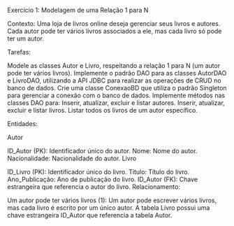 Exercício 1: Modelagem de uma Relação 1 para N

Contexto: Uma loja de livros online deseja gerenciar seus livros e autores. Cada autor pode ter vários livros associados a ele, mas cada livro só pode ter um autor.

Tarefas:

Modele as classes Autor e Livro, respeitando a relação 1 para N (um autor pode ter vários livros).
Implemente o padrão DAO para as classes AutorDAO e LivroDAO, utilizando a API JDBC para realizar as operações de CRUD no banco de dados.
Crie uma classe ConexaoBD que utiliza o padrão Singleton para gerenciar a conexão com o banco de dados.
Implemente métodos nas classes DAO para:
Inserir, atualizar, excluir e listar autores.
Inserir, atualizar, excluir e listar livros.
Listar todos os livros de um autor específico.
 

Entidades:

Autor

ID_Autor (PK): Identificador único do autor.
Nome: Nome do autor.
Nacionalidade: Nacionalidade do autor.
Livro

ID_Livro (PK): Identificador único do livro.
Título: Título do livro.
Ano_Publicação: Ano de publicação do livro.
ID_Autor (FK): Chave estrangeira que referencia o autor do livro.
Relacionamento:

Um autor pode ter vários livros (1):
Um autor pode escrever vários livros, mas cada livro é escrito por um único autor.
A tabela Livro possui uma chave estrangeira ID_Autor que referencia a tabela Autor.
